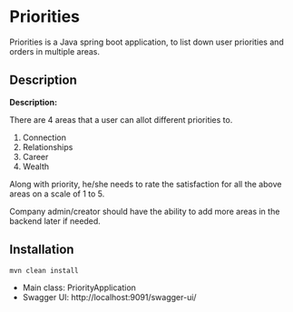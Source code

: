 # Priorities

Priorities is a Java spring boot application, to list down user priorities and orders in multiple areas.


## Description

**Description:** 

There are 4 areas that a user can allot different priorities to. 

1. Connection
2. Relationships
3. Career
4. Wealth

Along with priority, he/she needs to rate the satisfaction for all the above areas on a scale of 1 to 5.

Company admin/creator should have the ability to add more areas in the backend later if needed.

## Installation
```
mvn clean install
```
- Main class: PriorityApplication
- Swagger UI: http://localhost:9091/swagger-ui/







